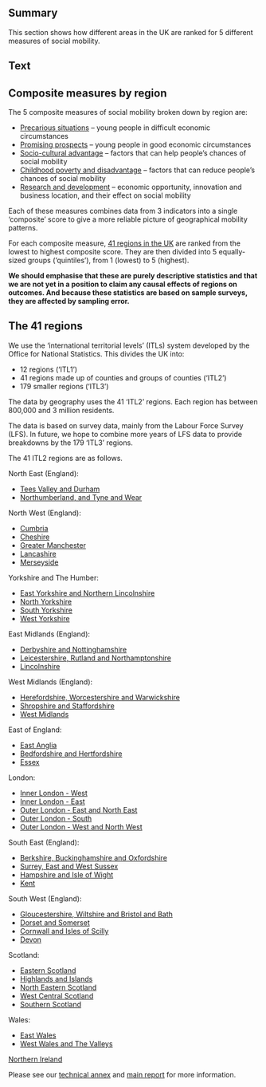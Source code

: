 ## Summary
This section shows how different areas in the UK are ranked for 5 different measures of social mobility.

## Text
<div class="area-map">
    <div>
        <div id="map" class="map"></div>
    </div>
    <div id="areaName" class="govuk-body"></div>
</div>
<script>
    function areaName(a) {
        document.getElementById('areaName').innerText = a.name
        document.getElementById('areaName').style.display = a.name == '' ? 'none' : 'block'
    }

    function areaSelect(a) {
        location.href = `/social_mobility_by_area/${a.name.toLowerCase().replace(/ /g, '_').replace(/\//g, '_and_')}`
    }

    (async function () {
        document.onmousemove = handleMouseMove
        function handleMouseMove(event) {
            let eventDoc, doc, body

            event = event || window.event
            if (event.pageX == null && event.clientX != null) {
                eventDoc = (event.target && event.target.ownerDocument) || document
                doc = eventDoc.documentElement
                body = eventDoc.body

                event.pageX = event.clientX + (doc && doc.scrollLeft || body && body.scrollLeft || 0) - (doc && doc.clientLeft || body && body.clientLeft || 0)
                event.pageY = event.clientY + (doc && doc.scrollTop  || body && body.scrollTop  || 0) - (doc && doc.clientTop  || body && body.clientTop  || 0 )
            }

            document.getElementById('areaName').style.top = `${event.pageY - 10}px`
            document.getElementById('areaName').style.left = `${event.pageX + 20}px`
        }

        const map = new Choropleth(
            'map',
            `${location.protocol}//${location.host}/static/data/maps/International_Territorial_Level_2_(January_2021)_UK_BUC.json`,
            `${location.protocol}//${location.host}/static/data/indicators/areas.csv`,
            {
                nameField: 'Area_name',
                valueField: 'Value',
                areaField: 'ITL221NM',
                width: 537,
                height: 704,
                labels: true,
                colourScheme: ['#e1e361', '#84b871'],
                allowZoom: false,
                background: true,
                rolloverBehaviour: 'fade',
                onRollover: 'areaName',
                onClick: 'areaSelect'
            }
        )
    })()
</script>

<a name="composite-measures-by-region" />

## Composite measures by region
The 5 composite measures of social mobility broken down by region are:

* [Precarious situations](/intermediate_outcomes/composite_indices/precarious_situations) – young people in difficult economic circumstances
* [Promising prospects](/intermediate_outcomes/composite_indices/promising_prospects) – young people in good economic circumstances
* [Socio-cultural advantage](/drivers_of_social_mobility/composite_indices/socio-cultural_advantage) – factors that can help people’s chances of social mobility
* [Childhood poverty and disadvantage](/drivers_of_social_mobility/composite_indices/childhood_poverty_and_disadvantage) – factors that can reduce people’s chances of social mobility
* [Research and development](/drivers_of_social_mobility/composite_indices/research_and_development) – economic opportunity, innovation and business location, and their effect on social mobility

Each of these measures combines data from 3 indicators into a single ‘composite’ score to give a more reliable picture of geographical mobility patterns.

For each composite measure, [41 regions in the UK](/social_mobility_by_area#the-41-regions) are ranked from the lowest to highest composite score. They are then divided into 5 equally-sized groups (‘quintiles’), from 1 (lowest) to 5 (highest).

**We should emphasise that these are purely descriptive statistics and that we are not yet in a position to claim any causal effects of regions on outcomes. And because these statistics are based on sample surveys, they are affected by sampling error.**

<a name="the-41-regions" />

## The 41 regions
We use the ‘international territorial levels’ (ITLs) system developed by the Office for National Statistics. This divides the UK into:

* 12 regions (‘ITL1’)
* 41 regions made up of counties and groups of counties (‘ITL2’)
* 179 smaller regions (‘ITL3’)

The data by geography uses the 41 ‘ITL2’ regions. Each region has between 800,000 and 3 million residents.

The data is based on survey data, mainly from the Labour Force Survey (LFS). In future, we hope to combine more years of LFS data to provide breakdowns by the 179 ‘ITL3’ regions.
 
The 41 ITL2 regions are as follows.

North East (England):

* [Tees Valley and Durham](/social_mobility_by_area/tees_valley_and_durham)
* [Northumberland, and Tyne and Wear](/social_mobility_by_area/northumberland,_and_tyne_and_wear)

North West (England):

* [Cumbria](/social_mobility_by_area/cumbria)
* [Cheshire](/social_mobility_by_area/cheshire)
* [Greater Manchester](/social_mobility_by_area/greater_manchester)
* [Lancashire](/social_mobility_by_area/lancashire)
* [Merseyside](/social_mobility_by_area/merseyside)

Yorkshire and The Humber:

* [East Yorkshire and Northern Lincolnshire](/social_mobility_by_area/east_yorkshire_and_northern_lincolnshire)
* [North Yorkshire](/social_mobility_by_area/north_yorkshire)
* [South Yorkshire](/social_mobility_by_area/south_yorkshire)
* [West Yorkshire](/social_mobility_by_area/west_yorkshire)

East Midlands (England):

* [Derbyshire and Nottinghamshire](/social_mobility_by_area/derbyshire_and_nottinghamshire)
* [Leicestershire, Rutland and Northamptonshire](/social_mobility_by_area/leicestershire,_rutland_and_northamptonshire)
* [Lincolnshire](/social_mobility_by_area/lincolnshire)

West Midlands (England):

* [Herefordshire, Worcestershire and Warwickshire](/social_mobility_by_area/herefordshire,_worcestershire_and_warwickshire)
* [Shropshire and Staffordshire](/social_mobility_by_area/shropshire_and_staffordshire)
* [West Midlands](/social_mobility_by_area/west_midlands)

East of England:

* [East Anglia](/social_mobility_by_area/east_anglia)
* [Bedfordshire and Hertfordshire](/social_mobility_by_area/bedfordshire_and_hertfordshire)
* [Essex](/social_mobility_by_area/essex)

London:

* [Inner London - West](/social_mobility_by_area/inner_london_-_west)
* [Inner London - East](/social_mobility_by_area/inner_london_-_east)
* [Outer London - East and North East](/social_mobility_by_area/outer_london_-_east_and_north_east)
* [Outer London - South](/social_mobility_by_area/outer_london_-_south)
* [Outer London - West and North West](/social_mobility_by_area/outer_london_-_west_and_north_west)

South East (England):

* [Berkshire, Buckinghamshire and Oxfordshire](/social_mobility_by_area/berkshire,_buckinghamshire_and_oxfordshire)
* [Surrey, East and West Sussex](/social_mobility_by_area/surrey,_east_and_west_sussex)
* [Hampshire and Isle of Wight](/social_mobility_by_area/hampshire_and_isle_of_wight)
* [Kent](/social_mobility_by_area/kent)

South West (England):

* [Gloucestershire, Wiltshire and Bristol and Bath](/social_mobility_by_area/gloucestershire,_wiltshire_and_bath_and_bristol_area)
* [Dorset and Somerset](/social_mobility_by_area/dorset_and_somerset)
* [Cornwall and Isles of Scilly](/social_mobility_by_area/cornwall_and_isles_of_scilly)
* [Devon](/social_mobility_by_area/devon)

Scotland:

* [Eastern Scotland](/social_mobility_by_area/eastern_scotland)
* [Highlands and Islands](/social_mobility_by_area/highlands_and_islands)
* [North Eastern Scotland](/social_mobility_by_area/north_eastern_scotland)
* [West Central Scotland](/social_mobility_by_area/west_central_scotland)
* [Southern Scotland](/social_mobility_by_area/southern_scotland)

Wales:

* [East Wales](/social_mobility_by_area/east_wales)
* [West Wales and The Valleys](/social_mobility_by_area/west_wales_and_the_valleys)

[Northern Ireland](/social_mobility_by_area/northern_ireland)

Please see our <a href="https://www.gov.uk/government/publications/state-of-the-nation-2023-people-and-places/technical-annex" target="_blank" class="govuk-link">technical annex</a> and <a href="https://www.gov.uk/government/publications/state-of-the-nation-2023-people-and-places/" target="_blank" class="govuk-link">main report</a> for more information.
